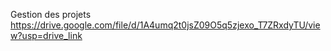 Gestion des projets
https://drive.google.com/file/d/1A4umq2t0jsZ09O5q5zjexo_T7ZRxdyTU/view?usp=drive_link
